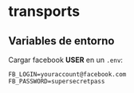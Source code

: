 # transports

## Variables de entorno

Cargar facebook **USER** en un ```.env```:

```
FB_LOGIN=youraccount@facebook.com
FB_PASSWORD=supersecretpass
```
